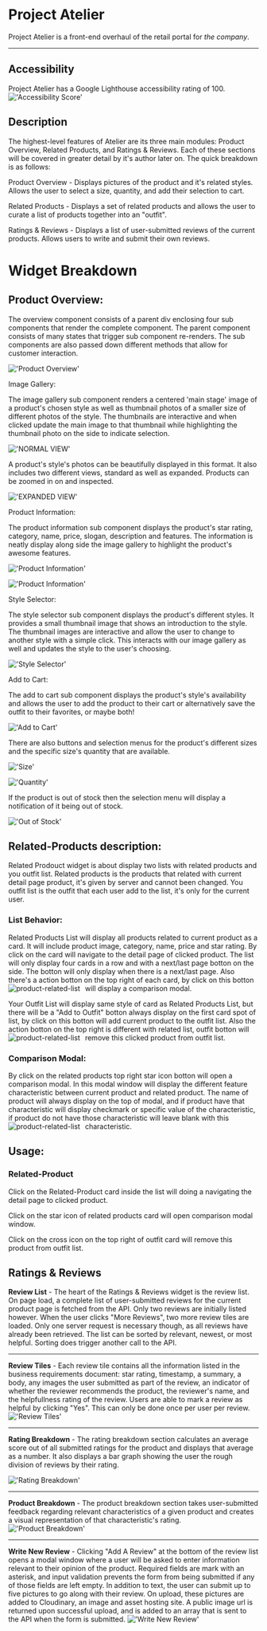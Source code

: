 # Project Atelier

Project Atelier is a front-end overhaul of the retail portal for *the company*.
***

## Accessibility
Project Atelier has a Google Lighthouse accessibility rating of 100.
!['Accessibility Score'](./READMEPICS/accessibility-score.png)

## Description

The highest-level features of Atelier are its three main modules: Product Overview, Related Products, and Ratings & Reviews. Each of these sections will be covered in greater detail by it's author later on. The quick breakdown is as follows:

Product Overview - Displays pictures of the product and it's related styles. Allows the user to select a size, quantity, and add their selection to cart.

Related Products - Displays a set of related products and allows the user to curate a list of products together into an "outfit".

Ratings & Reviews - Displays a list of user-submitted reviews of the current products. Allows users to write and submit their own reviews.

# Widget Breakdown

## Product Overview:

The overview component consists of a parent div enclosing four sub components that render the complete component. The parent component consists of many states that trigger sub component re-renders. The sub components are also passed down different methods that allow for customer interaction.

!['Product Overview'](./READMEPICS/PRODUCT-OVERVIEW.png)

Image Gallery:

The image gallery sub component renders a centered 'main stage' image of a product's chosen style as well as thumbnail photos of a smaller size of different photos of the style. The thumbnails are interactive and when clicked update the main image to that thumbnail while highlighting the thumbnail photo on the side to indicate selection.

!['NORMAL VIEW'](./READMEPICS/MAIN.png)

A product's style's photos can be beautifully displayed in this format. It also includes two different views, standard as well as expanded. Products can be zoomed in on and inspected.

!['EXPANDED VIEW'](./READMEPICS/expanded-view.png)




Product Information:

The product information sub component displays the product's star rating, category, name, price, slogan, description and features. The information is neatly display along side the image gallery to highlight the product's awesome features.

!['Product Information'](./READMEPICS/PRODUCT-INFO.png)

!['Product Information'](./READMEPICS/DESCRIPTION.png)


Style Selector:

The style selector sub component displays the product's different styles. It provides a small thumbnail image that shows an introduction to the style. The thumbnail images are interactive and allow the user to change to another style with a simple click. This interacts with our image gallery as well and updates the style to the user's choosing.



!['Style Selector'](./READMEPICS/STYLE-SELECTOR.png)

Add to Cart:

The add to cart sub component displays the product's style's availability and allows the user to add the product to their cart or alternatively save the outfit to their favorites, or maybe both!

!['Add to Cart'](./READMEPICS/CART.png)

There are also buttons and selection menus for the product's different sizes and the specific size's quantity that are available.

!['Size'](./READMEPICS/CART-SIZE.png)

!['Quantity'](./READMEPICS/CART-QUANTITY.png)

If the product is out of stock then the selection menu will display a notification of it being out of stock.

!['Out of Stock'](./READMEPICS/CART-OOS.png)

## Related-Products description:
Related Prodouct widget is about display two lists with related products and you outfit list. Related products is the products that related with current detail page product, it's given by server and cannot been changed. You outfit list is the outfit that each user add to the list, it's only for the current user.
### List Behavior:
Related Products List will display all products related to current product as a card. It will include product image, category, name, price and star rating. By click on the card will navigate to the detail page of clicked product. The list will only display four cards in a row and with a next/last page botton on the side. The botton will only display when there is a next/last page. Also there's a action botton on the top right of each card, by click on this botton will display a comparison modal.
<img src="./client/dist/product-list.png"
     alt="product-related-list"
     style="float: left; margin-right: 10px;" />

Your Outfit List will display same style of card as Related Products List, but there will be a "Add to Outfit" botton always display on the first card spot of list, by click on this botton will add current product to the outfit list. Also the action botton on the top right is different with related list, outfit botton will remove this clicked product from outfit list.
<img src="./client/dist/outfit-list.png"
     alt="product-related-list"
     style="float: left; margin-right: 10px;" />

### Comparison Modal:
By click on the related products top right star icon botton will open a comparison modal. In this modal window will display the different feature characteristic between current product and related product. The name of product will always display on the top of modal, and if product have that characteristic will display checkmark or specific value of the characteristic, if product do not have those characteristic will leave blank with this characteristic.
<img src="./client/dist/comparison.png"
     alt="product-related-list"
     style="float: left; margin-right: 10px;" />

## Usage:

### Related-Product

Click on the Related-Product card inside the list will doing a navigating the detail page to clicked product.

Click on the star icon of related products card will open comparison modal window.

Click on the cross icon on the top right of outfit card will remove this product from outfit list.

## Ratings & Reviews
**Review List** - The heart of the Ratings & Reviews widget is the review list. On page load, a complete list of user-submitted reviews for the current product page is fetched from the API. Only two reviews are initially listed however. When the user clicks "More Reviews", two more review tiles are loaded. Only one server request is necessary though, as all reviews have already been retrieved. The list can be sorted by relevant, newest, or most helpful. Sorting does trigger another call to the API.
***
**Review Tiles** - Each review tile contains all the information listed in the business requirements document: star rating, timestamp, a summary, a body, any images the user submitted as part of the review, an indicator of whether the reviewer recommends the product, the reviewer's name, and the helpfullness rating of the review. Users are able to mark a review as helpful by clicking "Yes". This can only be done once per user per review.
!['Review Tiles'](./READMEPICS/review-tiles.png)
***
**Rating Breakdown** - The rating breakdown section calculates an average score out of all submitted ratings for the product and displays that average as a number. It also displays a bar graph showing the user the rough division of reviews by their rating.

!['Rating Breakdown'](./READMEPICS/ratings-breakdown.png)
***
**Product Breakdown** - The product breakdown section takes user-submitted feedback regarding relevant characteristics of a given product and creates a visual representation of that characteristic's rating.
!['Product Breakdown'](./READMEPICS/product-breakdown.png)
***
**Write New Review** - Clicking "Add A Review" at the bottom of the review list opens a modal window where a user will be asked to enter information relevant to their opinion of the product. Required fields are mark with an asterisk, and input validation prevents the form from being submitted if any of those fields are left empty. In addition to text, the user can submit up to five pictures to go along with their review. On upload, these pictures are added to Cloudinary, an image and asset hosting site. A public image url is returned upon successful upload, and is added to an array that is sent to the API when the form is submitted.
!['Write New Review'](./READMEPICS/write-new-review.png)



